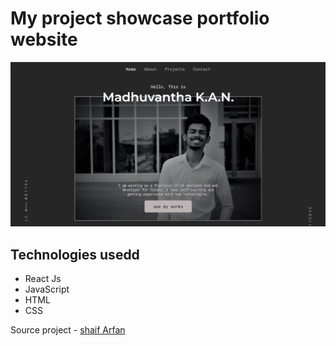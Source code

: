 # My project showcase portfolio website

![](./ReadMeImages/ReadMeBanner.png)

## Technologies usedd

- React Js
- JavaScript
- HTML
- CSS

Source project - [shaif Arfan](http://github.com/shaifarfan)
